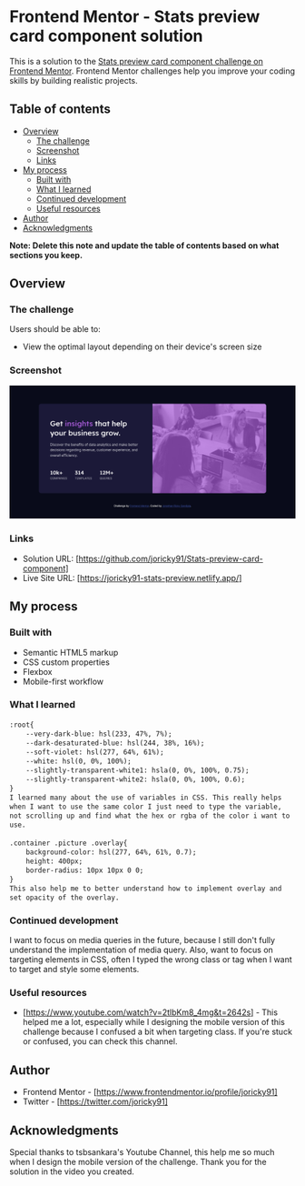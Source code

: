 # Frontend Mentor - Stats preview card component solution

This is a solution to the [Stats preview card component challenge on Frontend Mentor](https://www.frontendmentor.io/challenges/stats-preview-card-component-8JqbgoU62). Frontend Mentor challenges help you improve your coding skills by building realistic projects. 

## Table of contents

- [Overview](#overview)
  - [The challenge](#the-challenge)
  - [Screenshot](#screenshot)
  - [Links](#links)
- [My process](#my-process)
  - [Built with](#built-with)
  - [What I learned](#what-i-learned)
  - [Continued development](#continued-development)
  - [Useful resources](#useful-resources)
- [Author](#author)
- [Acknowledgments](#acknowledgments)

**Note: Delete this note and update the table of contents based on what sections you keep.**

## Overview

### The challenge

Users should be able to:

- View the optimal layout depending on their device's screen size

### Screenshot

![stat preview screenshot](./design/joricky-stat-preview.png)

### Links

- Solution URL: [https://github.com/joricky91/Stats-preview-card-component]
- Live Site URL: [https://joricky91-stats-preview.netlify.app/]

## My process

### Built with

- Semantic HTML5 markup
- CSS custom properties
- Flexbox
- Mobile-first workflow

### What I learned

```
:root{
    --very-dark-blue: hsl(233, 47%, 7%);
    --dark-desaturated-blue: hsl(244, 38%, 16%);
    --soft-violet: hsl(277, 64%, 61%);
    --white: hsl(0, 0%, 100%);
    --slightly-transparent-white1: hsla(0, 0%, 100%, 0.75);
    --slightly-transparent-white2: hsla(0, 0%, 100%, 0.6);
}
I learned many about the use of variables in CSS. This really helps when I want to use the same color I just need to type the variable, not scrolling up and find what the hex or rgba of the color i want to use.

.container .picture .overlay{
    background-color: hsl(277, 64%, 61%, 0.7);
    height: 400px;
    border-radius: 10px 10px 0 0;
}
This also help me to better understand how to implement overlay and set opacity of the overlay.
```

### Continued development

I want to focus on media queries in the future, because I still don't fully understand the implementation of media query. Also, want to focus on targeting elements in CSS, often I typed the wrong class or tag when I want to target and style some elements.

### Useful resources

- [https://www.youtube.com/watch?v=2tlbKm8_4mg&t=2642s] - This helped me a lot, especially while I designing the mobile version of this challenge because I confused a bit when targeting class. If you're stuck or confused, you can check this channel.

## Author

- Frontend Mentor - [https://www.frontendmentor.io/profile/joricky91]
- Twitter - [https://twitter.com/joricky91]

## Acknowledgments

Special thanks to tsbsankara's Youtube Channel, this help me so much when I design the mobile version of the challenge. Thank you for the solution in the video you created.

